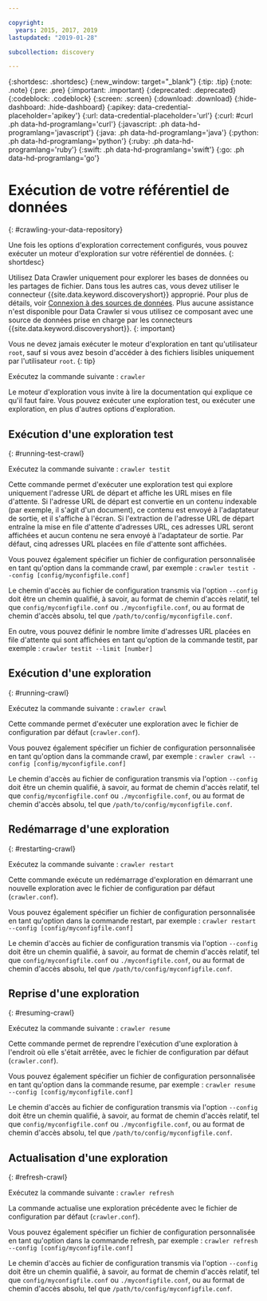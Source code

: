 ```yaml
---

copyright:
  years: 2015, 2017, 2019
lastupdated: "2019-01-28"

subcollection: discovery

---
```


{:shortdesc: .shortdesc}
{:new_window: target="_blank"}
{:tip: .tip}
{:note: .note}
{:pre: .pre}
{:important: .important}
{:deprecated: .deprecated}
{:codeblock: .codeblock}
{:screen: .screen}
{:download: .download}
{:hide-dashboard: .hide-dashboard}
{:apikey: data-credential-placeholder='apikey'} 
{:url: data-credential-placeholder='url'}
{:curl: #curl .ph data-hd-programlang='curl'}
{:javascript: .ph data-hd-programlang='javascript'}
{:java: .ph data-hd-programlang='java'}
{:python: .ph data-hd-programlang='python'}
{:ruby: .ph data-hd-programlang='ruby'}
{:swift: .ph data-hd-programlang='swift'}
{:go: .ph data-hd-programlang='go'}

# Exécution de votre référentiel de données
{: #crawling-your-data-repository}

Une fois les options d'exploration correctement configurés, vous pouvez exécuter un moteur d'exploration sur votre référentiel de données.
{: shortdesc}

Utilisez Data Crawler uniquement pour explorer les bases de données ou les partages de fichier. Dans tous les autres cas, vous devez utiliser le connecteur {{site.data.keyword.discoveryshort}} approprié. Pour plus de détails, voir [Connexion à des sources de données](/docs/services/discovery?topic=discovery-sources#sources). Plus aucune assistance n'est disponible pour Data Crawler si vous utilisez ce composant avec une source de données prise en charge par les connecteurs {{site.data.keyword.discoveryshort}}.
{: important}

Vous ne devez jamais exécuter le moteur d'exploration en tant qu'utilisateur `root`, sauf si vous avez besoin d'accéder à des fichiers lisibles uniquement par l'utilisateur `root`.
{: tip}

Exécutez la commande suivante : `crawler`

Le moteur d'exploration vous invite à lire la documentation qui explique ce qu'il faut faire. Vous pouvez exécuter une exploration test, ou exécuter une exploration, en plus d'autres options d'exploration.

## Exécution d'une exploration test
{: #running-test-crawl}

Exécutez la commande suivante : `crawler testit`

Cette commande permet d'exécuter une exploration test qui explore uniquement l'adresse URL de départ et affiche les URL mises en file d'attente. Si l'adresse URL de départ est convertie en un contenu indexable (par exemple, il s'agit d'un document), ce contenu est envoyé à l'adaptateur de sortie, et il s'affiche à l'écran. Si
l'extraction de l'adresse URL de départ entraîne la mise en file d'attente d'adresses
URL, ces adresses URL seront affichées et aucun contenu ne sera envoyé à l'adaptateur de
sortie. Par défaut, cinq adresses URL placées en file d'attente sont affichées.

Vous pouvez également spécifier un fichier de configuration personnalisée en tant qu'option dans la commande crawl, par exemple : `crawler testit --config [config/myconfigfile.conf]`

Le chemin d'accès au fichier de configuration transmis via l'option `--config` doit être un chemin qualifié, à savoir, au format de chemin d'accès relatif, tel que `config/myconfigfile.conf` ou `./myconfigfile.conf`, ou au format de chemin d'accès absolu, tel que `/path/to/config/myconfigfile.conf`.

En outre, vous pouvez définir le nombre limite d'adresses URL placées en file d'attente qui sont affichées en tant qu'option de la commande testit, par exemple : `crawler testit --limit [number]`

## Exécution d'une exploration
{: #running-crawl}

Exécutez la commande suivante : `crawler crawl`

Cette commande permet d'exécuter une exploration avec le fichier de configuration par défaut (`crawler.conf`).

Vous pouvez également spécifier un fichier de configuration personnalisée en tant qu'option dans la commande crawl, par exemple : `crawler crawl --config [config/myconfigfile.conf]`

Le chemin d'accès au fichier de configuration transmis via l'option `--config` doit être un chemin qualifié, à savoir, au format de chemin d'accès relatif, tel que `config/myconfigfile.conf` ou `./myconfigfile.conf`, ou au format de chemin d'accès absolu, tel que `/path/to/config/myconfigfile.conf`.

## Redémarrage d'une exploration
{: #restarting-crawl}

Exécutez la commande suivante : `crawler restart`

Cette commande exécute un redémarrage d'exploration en démarrant une nouvelle exploration avec le fichier de configuration par défaut (`crawler.conf`).

Vous pouvez également spécifier un fichier de configuration personnalisée en tant qu'option dans la commande restart, par exemple : `crawler restart --config [config/myconfigfile.conf]`

Le chemin d'accès au fichier de configuration transmis via l'option `--config` doit être un chemin qualifié, à savoir, au format de chemin d'accès relatif, tel que `config/myconfigfile.conf` ou `./myconfigfile.conf`, ou au format de chemin d'accès absolu, tel que `/path/to/config/myconfigfile.conf`.

## Reprise d'une exploration
{: #resuming-crawl}

Exécutez la commande suivante : `crawler resume`

Cette commande permet de reprendre l'exécution d'une exploration à l'endroit où elle s'était arrêtée, avec le fichier de configuration par défaut (`crawler.conf`).

Vous pouvez également spécifier un fichier de configuration personnalisée en tant qu'option dans la commande resume, par exemple : `crawler resume --config [config/myconfigfile.conf]`

Le chemin d'accès au fichier de configuration transmis via l'option `--config` doit être un chemin qualifié, à savoir, au format de chemin d'accès relatif, tel que `config/myconfigfile.conf` ou `./myconfigfile.conf`, ou au format de chemin d'accès absolu, tel que `/path/to/config/myconfigfile.conf`.

## Actualisation d'une exploration
{: #refresh-crawl}

Exécutez la commande suivante : `crawler refresh`

La commande actualise une exploration précédente avec le fichier de configuration par défaut (`crawler.conf`).

Vous pouvez également spécifier un fichier de configuration personnalisée en tant qu'option dans la commande refresh, par exemple : `crawler refresh --config [config/myconfigfile.conf]`

Le chemin d'accès au fichier de configuration transmis via l'option `--config` doit être un chemin qualifié, à savoir, au format de chemin d'accès relatif, tel que `config/myconfigfile.conf` ou `./myconfigfile.conf`, ou au format de chemin d'accès absolu, tel que `/path/to/config/myconfigfile.conf`.
